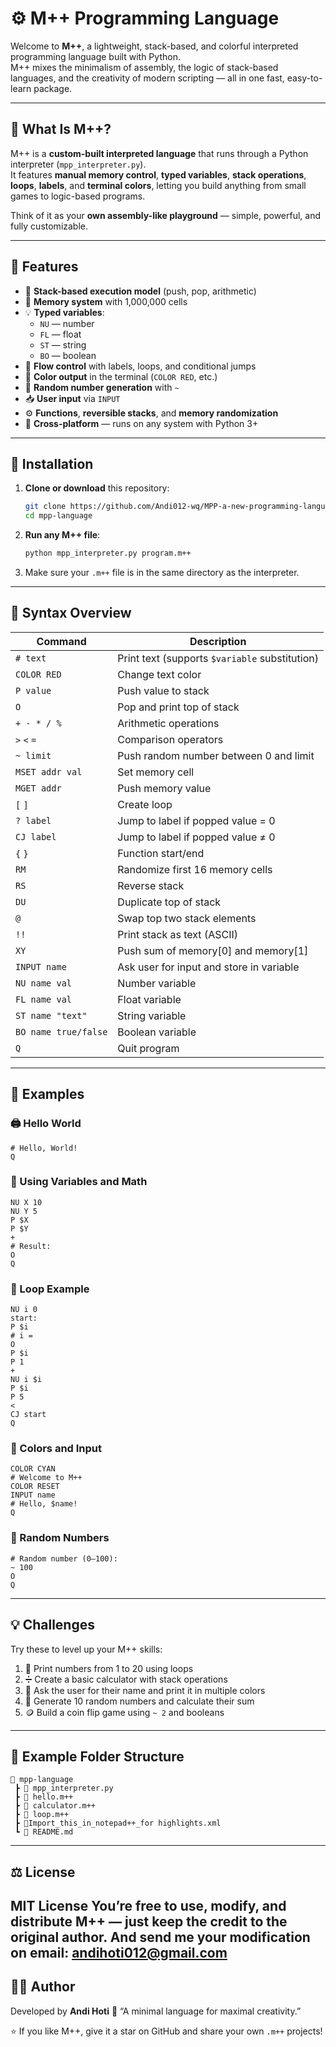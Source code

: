 # ⚙️ M++ Programming Language

Welcome to **M++**, a lightweight, stack-based, and colorful interpreted programming language built with Python.  
M++ mixes the minimalism of assembly, the logic of stack-based languages, and the creativity of modern scripting — all in one fast, easy-to-learn package.

---

## 🧠 What Is M++?

M++ is a **custom-built interpreted language** that runs through a Python interpreter (`mpp_interpreter.py`).  
It features **manual memory control**, **typed variables**, **stack operations**, **loops**, **labels**, and **terminal colors**, letting you build anything from small games to logic-based programs.

Think of it as your **own assembly-like playground** — simple, powerful, and fully customizable.

---

## 🚀 Features

- 🧮 **Stack-based execution model** (push, pop, arithmetic)
- 💾 **Memory system** with 1,000,000 cells
- 💡 **Typed variables**:
  - `NU` — number  
  - `FL` — float  
  - `ST` — string  
  - `BO` — boolean  
- 🔁 **Flow control** with labels, loops, and conditional jumps
- 🎨 **Color output** in the terminal (`COLOR RED`, etc.)
- 🎲 **Random number generation** with `~`
- 📥 **User input** via `INPUT`
- ⚙️ **Functions**, **reversible stacks**, and **memory randomization**
- 🧩 **Cross-platform** — runs on any system with Python 3+

---

## 🧰 Installation

1. **Clone or download** this repository:
   ```bash
   git clone https://github.com/Andi012-wq/MPP-a-new-programming-language.git
   cd mpp-language
   ```

2. **Run any M++ file**:
   ```bash
   python mpp_interpreter.py program.m++
   ```

3. Make sure your `.m++` file is in the same directory as the interpreter.

---

## 📜 Syntax Overview

| Command | Description |
|----------|-------------|
| `# text` | Print text (supports `$variable` substitution) |
| `COLOR RED` | Change text color |
| `P value` | Push value to stack |
| `O` | Pop and print top of stack |
| `+ - * / %` | Arithmetic operations |
| `>` `<` `=` | Comparison operators |
| `~ limit` | Push random number between 0 and limit |
| `MSET addr val` | Set memory cell |
| `MGET addr` | Push memory value |
| `[` `]` | Create loop |
| `? label` | Jump to label if popped value = 0 |
| `CJ label` | Jump to label if popped value ≠ 0 |
| `{` `}` | Function start/end |
| `RM` | Randomize first 16 memory cells |
| `RS` | Reverse stack |
| `DU` | Duplicate top of stack |
| `@` | Swap top two stack elements |
| `!!` | Print stack as text (ASCII) |
| `XY` | Push sum of memory[0] and memory[1] |
| `INPUT name` | Ask user for input and store in variable |
| `NU name val` | Number variable |
| `FL name val` | Float variable |
| `ST name "text"` | String variable |
| `BO name true/false` | Boolean variable |
| `Q` | Quit program |

---

## 🧩 Examples

### 🖨️ Hello World
```m++
# Hello, World!
Q
```

### 🔢 Using Variables and Math
```m++
NU X 10
NU Y 5
P $X
P $Y
+
# Result:
O
Q
```

### 🔁 Loop Example
```m++
NU i 0
start:
P $i
# i =
O
P $i
P 1
+
NU i $i
P $i
P 5
<
CJ start
Q
```

### 🎨 Colors and Input
```m++
COLOR CYAN
# Welcome to M++
COLOR RESET
INPUT name
# Hello, $name!
Q
```

### 🎲 Random Numbers
```m++
# Random number (0–100):
~ 100
O
Q
```

---

## 💡 Challenges

Try these to level up your M++ skills:

1. 🔁 Print numbers from 1 to 20 using loops  
2. ➗ Create a basic calculator with stack operations  
3. 🧠 Ask the user for their name and print it in multiple colors  
4. 🎲 Generate 10 random numbers and calculate their sum  
5. 🪙 Build a coin flip game using `~ 2` and booleans  

---

## 🧱 Example Folder Structure

```
📂 mpp-language
 ┣ 📜 mpp_interpreter.py
 ┣ 📄 hello.m++
 ┣ 📄 calculator.m++
 ┣ 📄 loop.m++
 ┣ 📰Import_this_in_notepad++_for highlights.xml
 ┗ 📘 README.md
```

---

## ⚖️ License

**MIT License**
You’re free to use, modify, and distribute M++ — just keep the credit to the original author.
And send me your modification on email: andihoti012@gmail.com
---

## 👨‍💻 Author

Developed by **Andi Hoti**
💬 “A minimal language for maximal creativity.”

⭐ If you like M++, give it a star on GitHub and share your own `.m++` projects!

